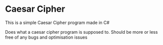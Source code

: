 # Caesar Cipher
This is a simple Caesar Cipher program made in C#

Does what a caesar cipher program is supposed to. Should be more or less free of any bugs and optimisation issues
